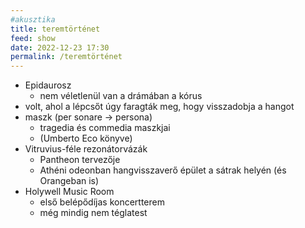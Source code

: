 ```yaml
---
#akusztika
title: teremtörténet
feed: show
date: 2022-12-23 17:30
permalink: /teremtörténet
---
```


- Epidaurosz
	- nem véletlenül van a drámában a kórus
- volt, ahol a lépcsőt úgy faragták meg, hogy visszadobja a hangot
- maszk (per sonare -> persona)
	- tragedia és commedia maszkjai
	- (Umberto Eco könyve)
- Vitruvius-féle rezonátorvázák
	- Pantheon tervezője
	- Athéni odeonban hangvisszaverő épület a sátrak helyén (és Orangeban is)
- Holywell Music Room
	- első belépődíjas koncertterem
	- még mindig nem téglatest